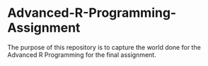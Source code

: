 # Advanced-R-Programming-Assignment
The purpose of this repository is to capture the world done for the Advanced R Programming for the final assignment.
